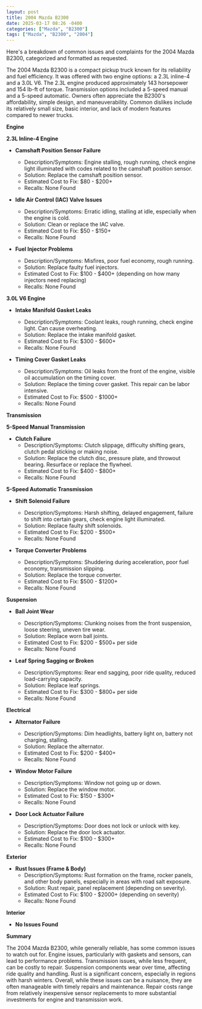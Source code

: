 ```yaml
---
layout: post
title: 2004 Mazda B2300
date: 2025-03-17 08:26 -0400
categories: ["Mazda", "B2300"]
tags: ["Mazda", "B2300", "2004"]
---
```

Here's a breakdown of common issues and complaints for the 2004 Mazda B2300, categorized and formatted as requested.

The 2004 Mazda B2300 is a compact pickup truck known for its reliability and fuel efficiency. It was offered with two engine options: a 2.3L inline-4 and a 3.0L V6. The 2.3L engine produced approximately 143 horsepower and 154 lb-ft of torque. Transmission options included a 5-speed manual and a 5-speed automatic. Owners often appreciate the B2300's affordability, simple design, and maneuverability. Common dislikes include its relatively small size, basic interior, and lack of modern features compared to newer trucks.

**Engine**

**2.3L Inline-4 Engine**

*   **Camshaft Position Sensor Failure**
    *   Description/Symptoms: Engine stalling, rough running, check engine light illuminated with codes related to the camshaft position sensor.
    *   Solution: Replace the camshaft position sensor.
    *   Estimated Cost to Fix: $80 - $200+
    *   Recalls: None Found

*   **Idle Air Control (IAC) Valve Issues**
    *   Description/Symptoms: Erratic idling, stalling at idle, especially when the engine is cold.
    *   Solution: Clean or replace the IAC valve.
    *   Estimated Cost to Fix: $50 - $150+
    *   Recalls: None Found

*   **Fuel Injector Problems**
    *   Description/Symptoms: Misfires, poor fuel economy, rough running.
    *   Solution: Replace faulty fuel injectors.
    *   Estimated Cost to Fix: $100 - $400+ (depending on how many injectors need replacing)
    *   Recalls: None Found

**3.0L V6 Engine**

*   **Intake Manifold Gasket Leaks**
    *   Description/Symptoms: Coolant leaks, rough running, check engine light. Can cause overheating.
    *   Solution: Replace the intake manifold gasket.
    *   Estimated Cost to Fix: $300 - $600+
    *   Recalls: None Found

*   **Timing Cover Gasket Leaks**
    *   Description/Symptoms: Oil leaks from the front of the engine, visible oil accumulation on the timing cover.
    *   Solution: Replace the timing cover gasket. This repair can be labor intensive.
    *   Estimated Cost to Fix: $500 - $1000+
    *   Recalls: None Found

**Transmission**

**5-Speed Manual Transmission**

*   **Clutch Failure**
    *   Description/Symptoms: Clutch slippage, difficulty shifting gears, clutch pedal sticking or making noise.
    *   Solution: Replace the clutch disc, pressure plate, and throwout bearing. Resurface or replace the flywheel.
    *   Estimated Cost to Fix: $400 - $800+
    *   Recalls: None Found

**5-Speed Automatic Transmission**

*   **Shift Solenoid Failure**
    *   Description/Symptoms: Harsh shifting, delayed engagement, failure to shift into certain gears, check engine light illuminated.
    *   Solution: Replace faulty shift solenoids.
    *   Estimated Cost to Fix: $200 - $500+
    *   Recalls: None Found

*   **Torque Converter Problems**
    *   Description/Symptoms: Shuddering during acceleration, poor fuel economy, transmission slipping.
    *   Solution: Replace the torque converter.
    *   Estimated Cost to Fix: $500 - $1200+
    *   Recalls: None Found

**Suspension**

*   **Ball Joint Wear**
    *   Description/Symptoms: Clunking noises from the front suspension, loose steering, uneven tire wear.
    *   Solution: Replace worn ball joints.
    *   Estimated Cost to Fix: $200 - $500+ per side
    *   Recalls: None Found

*   **Leaf Spring Sagging or Broken**
    *   Description/Symptoms: Rear end sagging, poor ride quality, reduced load-carrying capacity.
    *   Solution: Replace leaf springs.
    *   Estimated Cost to Fix: $300 - $800+ per side
    *   Recalls: None Found

**Electrical**

*   **Alternator Failure**
    *   Description/Symptoms: Dim headlights, battery light on, battery not charging, stalling.
    *   Solution: Replace the alternator.
    *   Estimated Cost to Fix: $200 - $400+
    *   Recalls: None Found

*   **Window Motor Failure**
    *   Description/Symptoms: Window not going up or down.
    *   Solution: Replace the window motor.
    *   Estimated Cost to Fix: $150 - $300+
    *   Recalls: None Found

*   **Door Lock Actuator Failure**
    *   Description/Symptoms: Door does not lock or unlock with key.
    *   Solution: Replace the door lock actuator.
    *   Estimated Cost to Fix: $100 - $300+
    *   Recalls: None Found

**Exterior**

*   **Rust Issues (Frame & Body)**
    *   Description/Symptoms: Rust formation on the frame, rocker panels, and other body panels, especially in areas with road salt exposure.
    *   Solution: Rust repair, panel replacement (depending on severity).
    *   Estimated Cost to Fix: $100 - $2000+ (depending on severity)
    *   Recalls: None Found

**Interior**

*   **No Issues Found**

**Summary**

The 2004 Mazda B2300, while generally reliable, has some common issues to watch out for. Engine issues, particularly with gaskets and sensors, can lead to performance problems. Transmission issues, while less frequent, can be costly to repair. Suspension components wear over time, affecting ride quality and handling. Rust is a significant concern, especially in regions with harsh winters. Overall, while these issues can be a nuisance, they are often manageable with timely repairs and maintenance. Repair costs range from relatively inexpensive sensor replacements to more substantial investments for engine and transmission work.

